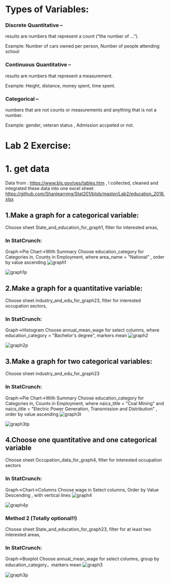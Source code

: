
# Types of Variables: 

### Discrete Quantitative – 

results are numbers that represent a count (“the number of …”).

Example: Number of cars owned per person, Number of people attending school 

### Continuous Quantitative – 

results are numbers that represent a measurement.

Example: Height, distance, money spent, time spent.

### Categorical – 

numbers that are not counts or measurements and anything that is not a number.

Example: gender, veteran status , Admission accpeted or not.


# Lab 2 Exercise:

# 1. get data 
Data from : https://www.bls.gov/oes/tables.htm , I collected, cleaned and integrated these data into one excel sheet: https://github.com/Shanlearning/Stat201/blob/master/Lab2/education_2018.xlsx


## 1.Make a graph for a categorical variable:
Choose sheet State_and_education_for_graph1, filter for interested areas,
### In StatCrunch:
Graph->Pie Chart->With Summary
Choose education_category for Categories in, Counts in Employment, where area_name = "National" , order by value ascending
![graph1](https://github.com/Shanlearning/Stat201/blob/master/Lab2/pics/graph1.PNG)

![graph1p](https://github.com/Shanlearning/Stat201/blob/master/Lab2/pics/graph1p.PNG)
## 2.Make a graph for a quantitative variable:
Choose sheet industry_and_edu_for_graph23, filter for interested occupation sectors,
### In StatCrunch:
Graph->Histogram
Choose annual_mean_wage for select columns, where education_category = "Bachelor's degree", markers mean
![graph2](https://github.com/Shanlearning/Stat201/blob/master/Lab2/pics/graph2.PNG)

![graph2p](https://github.com/Shanlearning/Stat201/blob/master/Lab2/pics/graph2p.PNG)
## 3.Make a graph for two categorical variables:
Choose sheet industry_and_edu_for_graph23
### In StatCrunch:
Graph->Pie Chart->With Summary
Choose education_category for Categories in, Counts in Employment, where naics_title = "Coal Mining" and naics_title = "Electric Power Generation, Transmission and Distribution" , order by value ascending
![graph3t](https://github.com/Shanlearning/Stat201/blob/master/Lab2/pics/graph3t.PNG)

![graph3tp](https://github.com/Shanlearning/Stat201/blob/master/Lab2/pics/graph3tp.PNG)

## 4.Choose one quantitative and one categorical variable
Choose sheet Occupation_data_for_graph4, filter for interested occupation sectors

### In StatCrunch:
Graph->Chart->Columns
Choose wage in Select columns, Order by Value Descending , with vertical lines
![graph4](https://github.com/Shanlearning/Stat201/blob/master/Lab2/pics/graph4.PNG)

![graph4p](https://github.com/Shanlearning/Stat201/blob/master/Lab2/pics/graph4p.PNG)

### Method 2 (Totally optional!!)
Choose sheet State_and_education_for_graph23, filter for at least two interested areas,
### In StatCrunch:
Graph->Boxplot
Choose annual_mean_wage for select columns, group by education_category，markers mean
![graph3](https://github.com/Shanlearning/Stat201/blob/master/Lab2/pics/graph3.PNG)

![graph3p](https://github.com/Shanlearning/Stat201/blob/master/Lab2/pics/graph3p.PNG)

